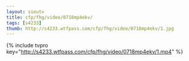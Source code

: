 ```yaml
--- 
layout: sieutv
title: cfp/fhg/video/0718mp4ekv/
tags: [s4233]
thumb: http://s4233.wtfpass.com/cfp/fhg/video/0718mp4ekv/1.jpg
---
```

{% include tvpro key="http://s4233.wtfpass.com/cfp/fhg/video/0718mp4ekv/1.mp4" %} 
